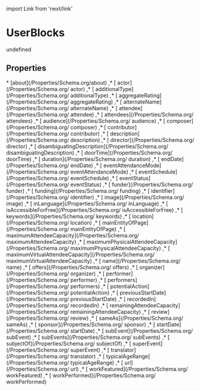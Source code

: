 import Link from 'next/link'
# UserBlocks

undefined

## Properties

<Grid>
* [about](/Properties/Schema.org/about)
,* [ actor](/Properties/Schema.org/ actor)
,* [ additionalType](/Properties/Schema.org/ additionalType)
,* [ aggregateRating](/Properties/Schema.org/ aggregateRating)
,* [ alternateName](/Properties/Schema.org/ alternateName)
,* [ attendee](/Properties/Schema.org/ attendee)
,* [ attendees](/Properties/Schema.org/ attendees)
,* [ audience](/Properties/Schema.org/ audience)
,* [ composer](/Properties/Schema.org/ composer)
,* [ contributor](/Properties/Schema.org/ contributor)
,* [ description](/Properties/Schema.org/ description)
,* [ director](/Properties/Schema.org/ director)
,* [ disambiguatingDescription](/Properties/Schema.org/ disambiguatingDescription)
,* [ doorTime](/Properties/Schema.org/ doorTime)
,* [ duration](/Properties/Schema.org/ duration)
,* [ endDate](/Properties/Schema.org/ endDate)
,* [ eventAttendanceMode](/Properties/Schema.org/ eventAttendanceMode)
,* [ eventSchedule](/Properties/Schema.org/ eventSchedule)
,* [ eventStatus](/Properties/Schema.org/ eventStatus)
,* [ funder](/Properties/Schema.org/ funder)
,* [ funding](/Properties/Schema.org/ funding)
,* [ identifier](/Properties/Schema.org/ identifier)
,* [ image](/Properties/Schema.org/ image)
,* [ inLanguage](/Properties/Schema.org/ inLanguage)
,* [ isAccessibleForFree](/Properties/Schema.org/ isAccessibleForFree)
,* [ keywords](/Properties/Schema.org/ keywords)
,* [ location](/Properties/Schema.org/ location)
,* [ mainEntityOfPage](/Properties/Schema.org/ mainEntityOfPage)
,* [ maximumAttendeeCapacity](/Properties/Schema.org/ maximumAttendeeCapacity)
,* [ maximumPhysicalAttendeeCapacity](/Properties/Schema.org/ maximumPhysicalAttendeeCapacity)
,* [ maximumVirtualAttendeeCapacity](/Properties/Schema.org/ maximumVirtualAttendeeCapacity)
,* [ name](/Properties/Schema.org/ name)
,* [ offers](/Properties/Schema.org/ offers)
,* [ organizer](/Properties/Schema.org/ organizer)
,* [ performer](/Properties/Schema.org/ performer)
,* [ performers](/Properties/Schema.org/ performers)
,* [ potentialAction](/Properties/Schema.org/ potentialAction)
,* [ previousStartDate](/Properties/Schema.org/ previousStartDate)
,* [ recordedIn](/Properties/Schema.org/ recordedIn)
,* [ remainingAttendeeCapacity](/Properties/Schema.org/ remainingAttendeeCapacity)
,* [ review](/Properties/Schema.org/ review)
,* [ sameAs](/Properties/Schema.org/ sameAs)
,* [ sponsor](/Properties/Schema.org/ sponsor)
,* [ startDate](/Properties/Schema.org/ startDate)
,* [ subEvent](/Properties/Schema.org/ subEvent)
,* [ subEvents](/Properties/Schema.org/ subEvents)
,* [ subjectOf](/Properties/Schema.org/ subjectOf)
,* [ superEvent](/Properties/Schema.org/ superEvent)
,* [ translator](/Properties/Schema.org/ translator)
,* [ typicalAgeRange](/Properties/Schema.org/ typicalAgeRange)
,* [ url](/Properties/Schema.org/ url)
,* [ workFeatured](/Properties/Schema.org/ workFeatured)
,* [ workPerformed](/Properties/Schema.org/ workPerformed)

</Grid>

